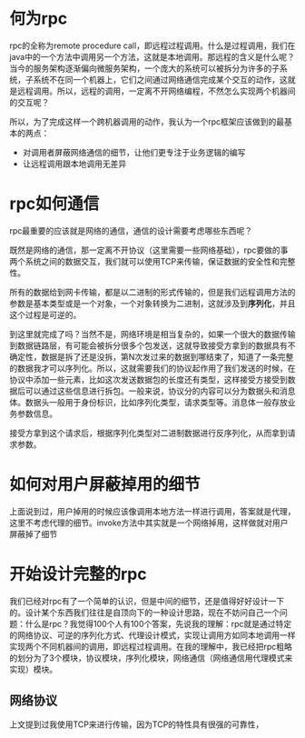 # 何为rpc
rpc的全称为remote procedure call，即远程过程调用。什么是过程调用，我们在java中的一个方法中调用另一个方法，这就是本地调用。那远程的含义是什么呢？当今的服务架构逐渐偏向微服务架构，一个庞大的系统可以被拆分为许多的子系统，子系统不在同一个机器上，它们之间通过网络通信完成某个交互的动作，这就是远程调用。所以，远程的调用，一定离不开网络编程，不然怎么实现两个机器间的交互呢？

所以，为了完成这样一个跨机器调用的动作，我认为一个rpc框架应该做到的最基本的两点：

* 对调用者屏蔽网络通信的细节，让他们更专注于业务逻辑的编写
* 让远程调用跟本地调用无差异

# rpc如何通信
rpc最重要的应该就是网络的通信，通信的设计需要考虑哪些东西呢？

既然是网络的通信，那一定离不开协议（这里需要一些网络基础），rpc要做的事两个系统之间的数据交互，我们就可以使用TCP来传输，保证数据的安全性和完整性。

所有的数据给到网卡传输，都是以二进制的形式传输的，但是我们远程调用方法的参数是基本类型或是一个对象，一个对象转换为二进制，这就涉及到**序列化**，并且这个过程是可逆的。

到这里就完成了吗？当然不是，网络环境是相当复杂的，如果一个很大的数据传输到数据链路层，有可能会被拆分很多个包发送，这就导致接受方拿到的数据具有不确定性，数据是拆了还是没拆，第N次发过来的数据到哪结束了，知道了一条完整的数据我才可以序列化。所以，这就需要我们的协议起作用了我们发送的时候，在协议中添加一些元素，比如这次发送数据包的长度还有类型，这样接受方接受到数据后可以通过这些信息进行拆包。一般来说，协议分的内容可以分为数据头和消息体。数据头一般用于身份标识，比如序列化类型，请求类型等。消息体一般存放业务参数信息。

接受方拿到这个请求后，根据序列化类型对二进制数据进行反序列化，从而拿到请求参数。
# 如何对用户屏蔽掉用的细节
上面说到过，用户掉用的时候应该像调用本地方法一样进行调用，答案就是代理，这里不考虑代理的细节。invoke方法中其实就是一个网络掉用，这样做就对用户屏蔽掉了细节
# 开始设计完整的rpc
我们已经对rpc有了一个简单的认识，但是中间的细节，还是值得好好设计一下的。设计某个东西我们往往是自顶向下的一种设计思路，现在不妨问自己一个问题：什么是rpc？我觉得100个人有100个答案，先说我的理解：rpc就是通过特定的网络协议、可逆的序列化方式、代理设计模式，实现让调用方如同本地调用一样实现两个不同机器间的调用，即远程过程调用。在我的理解中，我已经把rpc粗略的划分为了3个模块，协议模块，序列化模块，网络通信（网络通信用代理模式来实现）模块。
## 网络协议
上文提到过我使用TCP来进行传输，因为TCP的特性具有很强的可靠性，